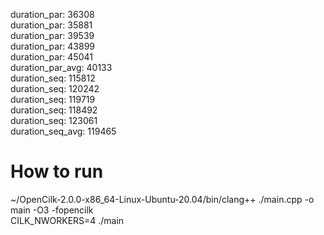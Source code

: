 duration_par: 36308  
duration_par: 35881  
duration_par: 39539  
duration_par: 43899  
duration_par: 45041  
duration_par_avg: 40133  
duration_seq: 115812  
duration_seq: 120242  
duration_seq: 119719  
duration_seq: 118492  
duration_seq: 123061  
duration_seq_avg: 119465


# How to run  
~/OpenCilk-2.0.0-x86_64-Linux-Ubuntu-20.04/bin/clang++ ./main.cpp -o main -O3 -fopencilk    
CILK_NWORKERS=4 ./main  

